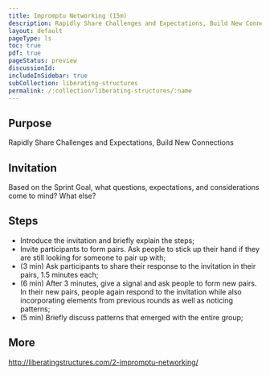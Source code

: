 ```yaml
---
title: Impromptu Networking (15m)
description: Rapidly Share Challenges and Expectations, Build New Connections
layout: default
pageType: ls
toc: true
pdf: true
pageStatus: preview
discussionId:  
includeInSidebar: true
subCollection: liberating-structures
permalink: /:collection/liberating-structures/:name
---
```


## Purpose
Rapidly Share Challenges and Expectations, Build New Connections

## Invitation
Based on the Sprint Goal, what questions, expectations, and considerations come to mind? What else?

## Steps
- Introduce the invitation and briefly explain the steps;
- Invite participants to form pairs. Ask people to stick up their hand if they are still looking for someone to pair up with;
- (3 min) Ask participants to share their response to the invitation in their pairs, 1.5 minutes each;
- (6 min) After 3 minutes, give a signal and ask people to form new pairs. In their new pairs, people again respond to the invitation while also incorporating elements from previous rounds as well as noticing patterns;
- (5 min) Briefly discuss patterns that emerged with the entire group;

## More

http://liberatingstructures.com/2-impromptu-networking/
